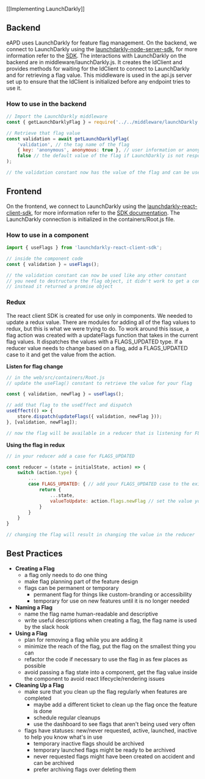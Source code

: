 [[Implementing LaunchDarkly]]

## Backend

eAPD uses LaunchDarkly for feature flag management. On the backend, we connect to LaunchDarkly using the [launchdarkly-node-server-sdk](https://github.com/launchdarkly/node-server-sdk), for more information refer to the [SDK](https://docs.launchdarkly.com/sdk/server-side/node-js). The interactions with LaunchDarkly on the backend are in middleware/launchDarkly.js. It creates the ldClient and provides methods for waiting for the ldClient to connect to LaunchDarkly and for retrieving a flag value. This middleware is used in the api.js server set up to ensure that the ldClient is initialized before any endpoint tries to use it.

### How to use in the backend

```javascript
// Import the LaunchDarkly middleware
const { getLaunchDarklyFlag } = require('../../middleware/launchDarkly');

// Retrieve that flag value
const validation = await getLaunchDarklyFlag(
	'validation', // the tag name of the flag
	{ key: 'anonymous', anonymous: true }, // user information or anonymous user
	false // the default value of the flag if LaunchDarkly is not responsive
);

// the validation constant now has the value of the flag and can be used like a regular constant
```

## Frontend

On the frontend, we connect to LaunchDarkly using the [launchdarkly-react-client-sdk](https://github.com/launchdarkly/react-client-sdk), for more information refer to the [SDK documentation](https://docs.launchdarkly.com/sdk/client-side/react/react-web#getting-started). The LaunchDarkly connection is initialized in the containers/Root.js file.

### How to use in a component

```javascript
import { useFlags } from 'launchdarkly-react-client-sdk';

// inside the component code
const { validation } = useFlags();

// the validation constant can now be used like any other constant
// you need to destructure the flag object, it didn't work to get a constant of all the flags
// instead it returned a promise object
```

### Redux

The react client SDK is created for use only in components. We needed to update a redux value. There are modules for adding all of the flag values to redux, but this is what we were trying to do. To work around this issue, a flag action was created with a updateFlags function that takes in the current flag values. It dispatches the values with a FLAGS_UPDATED type. If a reducer value needs to change based on a flag, add a FLAGS_UPDATED case to it and get the value from the action.

**Listen for flag change**

```javascript
// in the web/src/containers/Root.js
// update the useFlag() constant to retrieve the value for your flag

const { validation, newFlag } = useFlags();

// add that flag to the useEffect and dispatch
useEffect(() => {
	store.dispatch(updateFlags({ validation, newFlag }));
}, [validation, newFlag]);

// now the flag will be available in a reducer that is listening for FLAGS_UPDATED
```

**Using the flag in redux**

```javascript
// in your reducer add a case for FLAGS_UPDATED

const reducer = (state = initialState, action) => {
	switch (action.type) {
		...
		case FLAGS_UPDATED: { // add your FLAGS_UPDATED case to the existing reducer
			return {
				...state,
				valueToUpdate: action.flags.newFlag // set the value you want to update with the flag value
			}
		}
	}
}

// changing the flag will result in changing the value in the reducer
```

## Best Practices

- **Creating a Flag**
   - a flag only needs to do one thing
   - make flag planning part of the feature design
   - flags can be permanent or temporary
      - permanent flag for things like custom-branding or accessibility
      - temporary for use on new features until it is no longer needed
- **Naming a Flag**
   - name the flag name human-readable and descriptive
   - write useful descriptions when creating a flag, the flag name is used by the slack hook
- **Using a Flag**
   - plan for removing a flag while you are adding it
   - minimize the reach of the flag, put the flag on the smallest thing you can
   - refactor the code if necessary to use the flag in as few places as possible
   - avoid passing a flag state into a component, get the flag value inside the component to avoid react lifecycle/rendering issues
- **Cleaning Up a Flag**
   - make sure that you clean up the flag regularly when features are completed
      - maybe add a different ticket to clean up the flag once the feature is done
      - schedule regular cleanups
      - use the dashboard to see flags that aren't being used very often
   - flags have statuses: new/never requested, active, launched, inactive to help you know what's in use
      - temporary inactive flags should be archived
      - temporary launched flags might be ready to be archived
      - never requested flags might have been created on accident and can be archived
      - prefer archiving flags over deleting them

